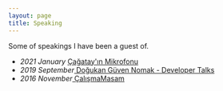 ```yaml
---
layout: page
title: Speaking
---
```


Some of speakings I have been a guest of.

<ul>
  <li><i>2021 January </i><a href="https://open.spotify.com/episode/5ckxE9u8N0vl9pqNmsyKf4" target="_blank"> Çağatay'ın Mikrofonu</a></li>
  <li><i>2019 September</i><a href="https://www.youtube.com/watch?v=cBdwlPcjzjQ" target="_blank"> Doğukan Güven Nomak - Developer Talks</a></li>
  <li><i>2016 November</i><a href="https://calismamasam.com/ender-ahmet-yurt" target="_blank"> ÇalışmaMasam</a></li>
</ul>
